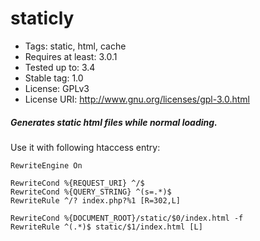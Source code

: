 # staticly

* Tags: static, html, cache
* Requires at least: 3.0.1
* Tested up to: 3.4
* Stable tag: 1.0
* License: GPLv3
* License URI: http://www.gnu.org/licenses/gpl-3.0.html

##### Generates static html files while normal loading.


Use it with following htaccess entry:

```
RewriteEngine On

RewriteCond %{REQUEST_URI} ^/$
RewriteCond %{QUERY_STRING} ^(s=.*)$
RewriteRule ^/? index.php?%1 [R=302,L]

RewriteCond %{DOCUMENT_ROOT}/static/$0/index.html -f
RewriteRule ^(.*)$ static/$1/index.html [L]

```
